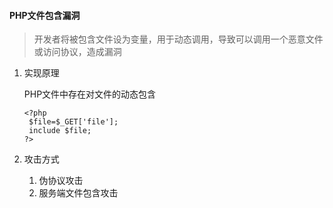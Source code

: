 #### PHP文件包含漏洞

> 开发者将被包含文件设为变量，用于动态调用，导致可以调用一个恶意文件或访问协议，造成漏洞

1. 实现原理

   PHP文件中存在对文件的动态包含

   ```php+HTML
   <?php
   	$file=$_GET['file'];
   	include $file;
   ?>
   ```

2. 攻击方式

   1. 伪协议攻击
   2. 服务端文件包含攻击